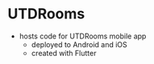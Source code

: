 # UTDRooms 

- hosts code for UTDRooms mobile app
  - deployed to Android and iOS
  - created with Flutter
